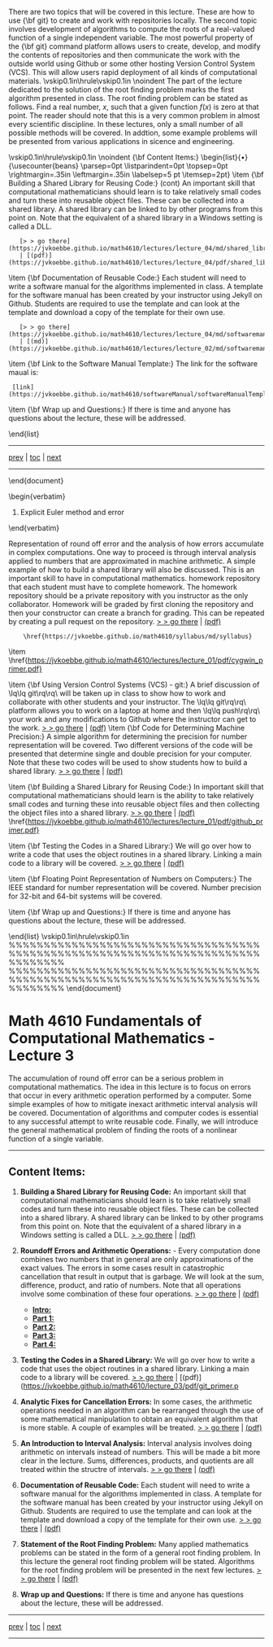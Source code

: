 




There are two topics that will be covered in this lecture.  These are how to use
{\bf git} to create and work with repositories locally. The second topic
involves development of algorithms to compute the roots of a real-valued
function of a single independent variable. The most powerful property of the
{\bf git} command platform allows users to create, develop, and modify the
contents of repositories and then communicate the work with the outside world
using Github or some other hosting Version Control System (VCS). This will
allow users rapid deployment of all kinds of computational materials.
\vskip0.1in\hrule\vskip0.1in
\noindent
The part of the lecture dedicated to the solution of the root finding problem
marks the first algorithm presented in class. The root finding problem can be
stated as follows. Find a real number, $x$, such that a given function $f(x)$
is zero at that point. The reader should note that this is a very common problem
in almost every scientific discipline. In these lectures, only a small number of
all possible methods will be covered. In addtion, some example problems will be
presented from various applications in sicence and engineering.














\vskip0.1in\hrule\vskip0.1in
\noindent
{\bf Content Items:}
\begin{list}{$\bullet$}{\usecounter{beans} \parsep=0pt \listparindent=0pt
\topsep=0pt \rightmargin=.35in \leftmargin=.35in \labelsep=5 pt
\itemsep=2pt}
  \item {\bf Building a Shared Library for Reusing Code:} (cont) An important
     skill that computational mathematicians should learn is to take relatively
     small codes and turn these into reusable object files. These can be
     collected into a shared library. A shared library can be linked to by other
     programs from this point on. Note that the equivalent of a shared library
     in a Windows setting is called a DLL.

       [> > go there](https://jvkoebbe.github.io/math4610/lectures/lecture_04/md/shared_library_example)
       | [(pdf)](https://jvkoebbe.github.io/math4610/lectures/lecture_04/pdf/shared_library_example.pdf)

  \item {\bf Documentation of Reusable Code:}  Each student will need to write a
     software manual for the algorithms implemented in class. A template for the
     software manual has been created by your instructor using Jekyll on Github.
     Students are required to use the template and can look at the template and
     download a copy of the template for their own use.

       [> > go there](https://jvkoebbe.github.io/math4610/lectures/lecture_04/md/softwaremanual_example)
       | [(md)](https://jvkoebbe.github.io/math4610/lectures/lecture_02/md/softwaremanual_example.md)

  \item {\bf Link to the Software Manual Template:} The link for the software
     maual is:

     [link](https://jvkoebbe.github.io/math4610/softwareManual/softwareManualTemplate.md)

  \item {\bf Wrap up and Questions:}  If there is time and anyone has questions
     about the lecture, these will be addressed.

\end{list}

---

[prev](https://jvkoebbe.github.io/math4610/lectures/lecture_03/md/lecture_03) |
[toc](https://jvkoebbe.github.io/math4610/lectures/toc_lectures) |
[next](https://jvkoebbe.github.io/math4610/lectures/lecture_05/md/lecture_05)

---

\end{document}



\begin{verbatim}

  1. Explicit Euler method and error

\end{verbatim}



Representation of round off error and the analysis of how errors accumulate in
complex computations. One way to proceed is through interval analysis applied to
numbers that are approximated in machine arithmetic. A simple 
example of how to build a shared library will also be discussed. This is an
important skill to have in computational mathematics.
     homework repository that each student must have to complete homework. The
     homework repository should be a private repository with you instructor as
     the only collaborator. Homework will be graded by first cloning the
     repository and then your constructor can create a branch for grading. This
     can be repeated by creating a pull request on the repository.
     [> > go there](https://www.github.io/jvkoebbe/math4610/lectures/lecture_02/homework_structure)
     | [(pdf)](https://jvkoebbe.github.io/math4610/lecture_02/pdf/homework.pdf)

        \href{https://jvkoebbe.github.io/math4610/syllabus/md/syllabus}

  \item
        \href{https://jvkoebbe.github.io/math4610/lectures/lecture_01/pdf/cygwin_primer.pdf}

  \item {\bf Using Version Control Systems (VCS) - git:} A brief discussion of
     \lq\lq git\rq\rq\ will be taken up in class to show how to work and
     collaborate with other students and your instructor. The \lq\lq git\rq\rq\ 
     platform allows you to work on a laptop at home and then \lq\lq push\rq\rq\ 
     your work and any modifications to Github where the instructor can get to
     the work.
       [> > go there](https://jvkoebbe.github.io/math4610/lectures/lecture_02/md/git_primer)
       | [(pdf)](https://jvkoebbe.github.io/math4610/lecture_02/pdf/git_primer.pdf)
  \item {\bf Code for Determining Machine Precision:} A simple algorithm for
     determining the precision for number representation will be covered. Two
     different versions of the code will be presented that determine single and
     double precision for your computer. Note that these two codes will be used
     to show students how to build a shared library.
       [> > go there](https://jvkoebbe.github.io/math4610/lecture_02/html/finite_precision)
       | [(pdf)](https://jvkoebbe.github.io/math4610/lecture_02/pdf/git_primer.pdf)

  \item {\bf Building a Shared Library for Reusing Code:} In important skill
     that computational mathematicians should learn is the ability to take
     relatively small codes and turning these into reusable object files and
     then collecting the object files into a shared library. 
       [> > go there](https://jvkoebbe.github.io/math4610/lecture_02/html/finite_precision)
       | [(pdf)](https://jvkoebbe.github.io/math4610/lecture_02/pdf/git_primer.pdf)
        \href{https://jvkoebbe.github.io/math4610/lectures/lecture_01/pdf/github_primer.pdf}

  \item {\bf Testing the Codes in a Shared Library:} We will go over how to
     write a code that uses the object routines in a shared library. Linking a
     main code to a library will be covered.
       [> > go there](https://jvkoebbe.github.io/math4610/lecture_02/html/finite_precision)
       | [(pdf)](https://jvkoebbe.github.io/math4610/lecture_02/pdf/git_primer.pdf)

  \item {\bf Floating Point Representation of Numbers on Computers:} The IEEE
     standard for number representation will be covered. Number precision for
     32-bit and 64-bit systems will be covered. 

  \item {\bf Wrap up and Questions:} If there is time and anyone has questions
        about the lecture, these will be addressed.

\end{list}
\vskip0.1in\hrule\vskip0.1in
%%%%%%%%%%%%%%%%%%%%%%%%%%%%%%%%%%%%%%%%%%%%%%%%%%%%%%%%%%%%%%%%%%%%%%%%%%%%%%%%
%%%%%%%%%%%%%%%%%%%%%%%%%%%%%%%%%%%%%%%%%%%%%%%%%%%%%%%%%%%%%%%%%%%%%%%%%%%%%%%%
\end{document}
# Math 4610 Fundamentals of Computational Mathematics  - Lecture 3

The accumulation of round off error can be a serious problem in computational
mathematics. The idea in this lecture is to focus on errors that occur in every
arithmetic operation performed by a computer.
Some simple examples of how to
mitigate inexact arithmetic interval analysis will
be covered. Documentation of algorithms and computer codes is essential to any
successful attempt to write reusable code. Finally, we will introduce the
general mathematical problem of finding the roots of a nonlinear function of a
single variable.

<hr>

## Content Items:

  1. **Building a Shared Library for Reusing Code:** An important skill that
     computational mathematicians should learn is to take relatively small codes
     and turn these into reusable object files. These can be collected into a
     shared library. A shared library can be linked to by other programs from
     this point on. Note that the equivalent of a shared library in a Windows
     setting is called a DLL.
       [> > go there](https://jvkoebbe.github.io/math4610/lecture_03/md/shared_library_example)
       | [(pdf)](https://jvkoebbe.github.io/math4610/lecture_03/pdf/git_primer.pdf)

  2. **Roundoff Errors and Arithmetic Operations:** - Every computation done
     combines two numbers that in general are only approximations of the exact
     values. The errors in some cases result in catastrophic cancellation that
     result in output that is garbage. We will look at the sum, difference,
     product, and ratio of numbers. Note that all operations involve some
     combination of these four operations.
     [> > go there](https://jvkoebbe.github.io/math4610/lectures/lecture_02/md/precision_00)
     | [(pdf)](https://jvkoebbe.github.io/math4610/lectures/lecture_02/pdf/precision_00.pdf)

     * [**Intro:**](https://jvkoebbe.github.io/math4610/lectures/lecture_02/md/precision_00)
     * [**Part 1:**](https://jvkoebbe.github.io/math4610/lectures/lecture_02/html/precision_01.html)
     * [**Part 2:**](https://jvkoebbe.github.io/math4610/lectures/lecture_02/html/precision_02.html)
     * [**Part 3:**](https://jvkoebbe.github.io/math4610/lectures/lecture_02/html/precision_03.html)
     * [**Part 4:**](https://jvkoebbe.github.io/math4610/lectures/lecture_02/html/precision_04.html)

  3. **Testing the Codes in a Shared Library:** We will go over how to write a
     code that uses the object routines in a shared library. Linking a main
     code to a library will be covered.
       [> > go there](https://jvkoebbe.github.io/math4610/lecture_03/html/finite_precision)
       | [(pdf)](https://jvkoebbe.github.io/math4610/lecture_03/pdf/git_primer.p

  4. **Analytic Fixes for Cancellation Errors:** In some cases, the arithmetic
     operations needed in an algorithm can be rearranged through the use of
     some mathematical manipulation to obtain an equivalent algorithm that is
     more stable. A couple of examples will be treated.
       [> > go there](https://jvkoebbe.github.io/math4610/lectures/lecture_02/md/git_primer)
       | [(pdf)](https://jvkoebbe.github.io/math4610/lecture_02/pdf/git_primer.pdf)

  5. **An Introduction to Interval Analysis:** Interval analysis involves doing
     arithmetic on intervals instead of numbers. This will be made a bit more
     clear in the lecture. Sums, differences, products, and quotients are all
     treated within the structre of intervals. 
       [> > go there](https://jvkoebbe.github.io/math4610/lecture_02/html/finite_precision)
       | [(pdf)](https://jvkoebbe.github.io/math4610/lecture_02/pdf/git_primer.pdf)

  4. **Documentation of Reusable Code:**  Each student will need to write a
     software manual for the algorithms implemented in class. A template for the
     software manual has been created by your instructor using Jekyll on Github.
     Students are required to use the template and can look at the template and
     download a copy of the template for their own use.
       [> > go there](https://jvkoebbe.github.io/math4610/lecture_02/html/finite_precision)
       | [(pdf)](https://jvkoebbe.github.io/math4610/lecture_02/pdf/git_primer.pdf)

  5. **Statement of the Root Finding Problem:**  Many applied mathematics
     problems can be stated in the form of a general root finding problem. In
     this lecture the general root finding problem will be stated. Algorithms
     for the root finding problem will be presented in the next few lectures.
       [> > go there](https://jvkoebbe.github.io/math4610/lecture_02/html/finite_precision)
       | [(pdf)](https://jvkoebbe.github.io/math4610/lecture_02/pdf/git_primer.pdf)

  6. **Wrap up and Questions:**  If there is time and anyone has questions about
     the lecture, these will be addressed.

---

[prev](https://jvkoebbe.github.io/math4610/lectures/lecture_02/md/lecture_02) |
[toc](https://jvkoebbe.github.io/math4610/lectures/toc_lectures) |
[next](https://jvkoebbe.github.io/math4610/lectures/lecture_04/md/lecture_04)

---





























